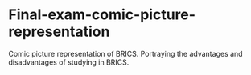 # Final-exam-comic-picture-representation
Comic picture representation of BRICS. Portraying the advantages and disadvantages of studying in BRICS.
